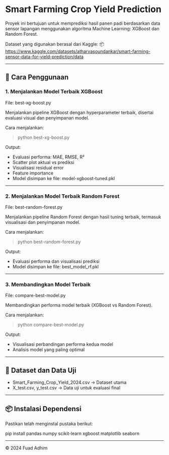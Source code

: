 # Smart Farming Crop Yield Prediction

Proyek ini bertujuan untuk memprediksi hasil panen padi berdasarkan data sensor lapangan menggunakan algoritma Machine Learning: XGBoost dan Random Forest.

Dataset yang digunakan berasal dari Kaggle:
📦 https://www.kaggle.com/datasets/atharvasoundankar/smart-farming-sensor-data-for-yield-prediction/data

---

## 🔧 Cara Penggunaan

### 1. Menjalankan Model Terbaik XGBoost
File: best-xg-boost.py

Menjalankan pipeline XGBoost dengan hyperparameter terbaik, disertai evaluasi visual dan penyimpanan model.

Cara menjalankan:
> python best-xg-boost.py

Output:
- Evaluasi performa: MAE, RMSE, R²
- Scatter plot aktual vs prediksi
- Visualisasi residual error
- Feature importance
- Model disimpan ke file: model-xgboost-tuned.pkl

---

### 2. Menjalankan Model Terbaik Random Forest
File: best-random-forest.py

Menjalankan pipeline Random Forest dengan hasil tuning terbaik, termasuk visualisasi dan penyimpanan model.

Cara menjalankan:
> python best-random-forest.py

Output:
- Evaluasi performa dan visualisasi prediksi
- Model disimpan ke file: best_model_rf.pkl

---

### 3. Membandingkan Model Terbaik
File: compare-best-model.py

Membandingkan performa model terbaik (XGBoost vs Random Forest).

Cara menjalankan:
> python compare-best-model.py

Output:
- Visualisasi perbandingan performa kedua model
- Analisis model yang paling optimal

---

## 📁 Dataset dan Data Uji

- Smart_Farming_Crop_Yield_2024.csv  → Dataset utama
- X_test.csv, y_test.csv             → Data uji untuk evaluasi final

---

## 📦 Instalasi Dependensi

Pastikan telah menginstal pustaka berikut:

pip install pandas numpy scikit-learn xgboost matplotlib seaborn

---

© 2024 Fuad Adhim
